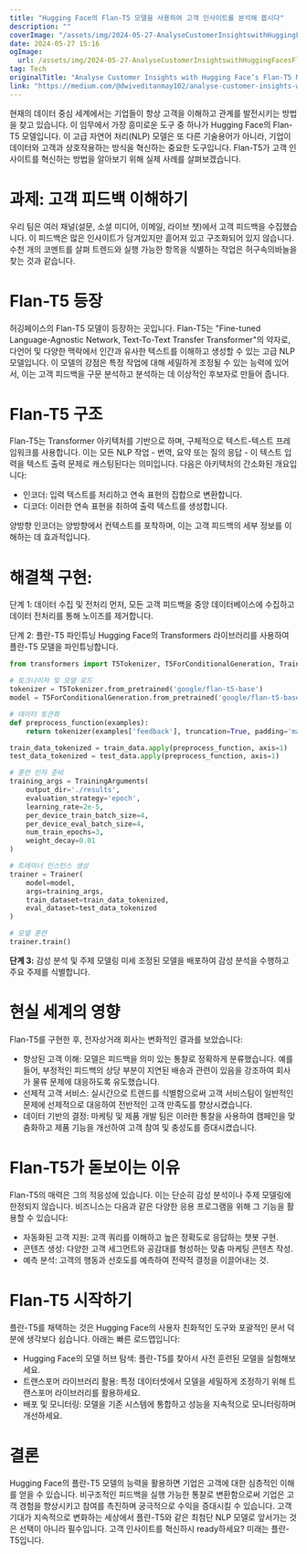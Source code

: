 ```yaml
---
title: "Hugging Face의 Flan-T5 모델을 사용하여 고객 인사이트를 분석해 봅시다"
description: ""
coverImage: "/assets/img/2024-05-27-AnalyseCustomerInsightswithHuggingFacesFlan-T5Model_0.png"
date: 2024-05-27 15:16
ogImage: 
  url: /assets/img/2024-05-27-AnalyseCustomerInsightswithHuggingFacesFlan-T5Model_0.png
tag: Tech
originalTitle: "Analyse Customer Insights with Hugging Face’s Flan-T5 Model:"
link: "https://medium.com/@dwiveditanmay102/analyse-customer-insights-with-hugging-faces-flan-t5-model-ee706b6d8640"
---
```



현재의 데이터 중심 세계에서는 기업들이 항상 고객을 이해하고 관계를 발전시키는 방법을 찾고 있습니다. 이 임무에서 가장 흥미로운 도구 중 하나가 Hugging Face의 Flan-T5 모델입니다. 이 고급 자연어 처리(NLP) 모델은 또 다른 기술용어가 아니라, 기업이 데이터와 고객과 상호작용하는 방식을 혁신하는 중요한 도구입니다. Flan-T5가 고객 인사이트를 혁신하는 방법을 알아보기 위해 실제 사례를 살펴보겠습니다.

# 과제: 고객 피드백 이해하기

우리 팀은 여러 채널(설문, 소셜 미디어, 이메일, 라이브 챗)에서 고객 피드백을 수집했습니다. 이 피드백은 많은 인사이트가 담겨있지만 흩어져 있고 구조화되어 있지 않습니다. 수천 개의 코멘트를 살펴 트렌드와 실행 가능한 항목을 식별하는 작업은 허구속의바늘을 찾는 것과 같습니다.

# Flan-T5 등장

<div class="content-ad"></div>

허깅페이스의 Flan-T5 모델이 등장하는 곳입니다. Flan-T5는 "Fine-tuned Language-Agnostic Network, Text-To-Text Transfer Transformer"의 약자로, 다언어 및 다양한 맥락에서 인간과 유사한 텍스트를 이해하고 생성할 수 있는 고급 NLP 모델입니다. 이 모델의 강점은 특정 작업에 대해 세밀하게 조정될 수 있는 능력에 있어서, 이는 고객 피드백을 구문 분석하고 분석하는 데 이상적인 후보자로 만들어 줍니다.

# Flan-T5 구조

Flan-T5는 Transformer 아키텍처를 기반으로 하며, 구체적으로 텍스트-텍스트 프레임워크를 사용합니다. 이는 모든 NLP 작업 - 번역, 요약 또는 질의 응답 - 이 텍스트 입력을 텍스트 출력 문제로 캐스팅된다는 의미입니다. 다음은 아키텍처의 간소화된 개요입니다:

- 인코더: 입력 텍스트를 처리하고 연속 표현의 집합으로 변환합니다.
- 디코더: 이러한 연속 표현을 취하여 출력 텍스트를 생성합니다.

양방향 인코더는 양방향에서 컨텍스트를 포착하며, 이는 고객 피드백의 세부 정보를 이해하는 데 효과적입니다.

<div class="content-ad"></div>

# 해결책 구현:

단계 1: 데이터 수집 및 전처리
먼저, 모든 고객 피드백을 중앙 데이터베이스에 수집하고 데이터 전처리를 통해 노이즈를 제거합니다.

단계 2: 플란-T5 파인튜닝
Hugging Face의 Transformers 라이브러리를 사용하여 플란-T5 모델을 파인튜닝합니다.

```python
from transformers import T5Tokenizer, T5ForConditionalGeneration, Trainer, TrainingArguments

# 토크나이저 및 모델 로드
tokenizer = T5Tokenizer.from_pretrained('google/flan-t5-base')
model = T5ForConditionalGeneration.from_pretrained('google/flan-t5-base')

# 데이터 토큰화
def preprocess_function(examples):
    return tokenizer(examples['feedback'], truncation=True, padding='max_length', max_length=512)

train_data_tokenized = train_data.apply(preprocess_function, axis=1)
test_data_tokenized = test_data.apply(preprocess_function, axis=1)

# 훈련 인자 준비
training_args = TrainingArguments(
    output_dir='./results',
    evaluation_strategy='epoch',
    learning_rate=2e-5,
    per_device_train_batch_size=4,
    per_device_eval_batch_size=4,
    num_train_epochs=3,
    weight_decay=0.01
)

# 트레이너 인스턴스 생성
trainer = Trainer(
    model=model,
    args=training_args,
    train_dataset=train_data_tokenized,
    eval_dataset=test_data_tokenized
)

# 모델 훈련
trainer.train()
```

<div class="content-ad"></div>

**단계 3:** 감성 분석 및 주제 모델링
미세 조정된 모델을 배포하여 감성 분석을 수행하고 주요 주제를 식별합니다.

# 현실 세계의 영향

Flan-T5를 구현한 후, 전자상거래 회사는 변화적인 결과를 보았습니다:

- 향상된 고객 이해: 모델은 피드백을 의미 있는 통찰로 정확하게 분류했습니다. 예를 들어, 부정적인 피드백의 상당 부분이 지연된 배송과 관련이 있음을 강조하여 회사가 물류 문제에 대응하도록 유도했습니다.
- 선제적 고객 서비스: 실시간으로 트렌드를 식별함으로써 고객 서비스팀이 일반적인 문제에 선제적으로 대응하여 전반적인 고객 만족도를 향상시켰습니다.
- 데이터 기반의 결정: 마케팅 및 제품 개발 팀은 이러한 통찰을 사용하여 캠페인을 맞춤화하고 제품 기능을 개선하여 고객 참여 및 충성도를 증대시켰습니다.

<div class="content-ad"></div>

# Flan-T5가 돋보이는 이유

Flan-T5의 매력은 그의 적응성에 있습니다. 이는 단순히 감성 분석이나 주제 모델링에 한정되지 않습니다. 비즈니스는 다음과 같은 다양한 응용 프로그램을 위해 그 기능을 활용할 수 있습니다:

- 자동화된 고객 지원: 고객 쿼리를 이해하고 높은 정확도로 응답하는 챗봇 구현.
- 콘텐츠 생성: 다양한 고객 세그먼트와 공감대를 형성하는 맞춤 마케팅 콘텐츠 작성.
- 예측 분석: 고객의 행동과 선호도를 예측하여 전략적 결정을 이끌어내는 것.

# Flan-T5 시작하기

<div class="content-ad"></div>

플란-T5를 채택하는 것은 Hugging Face의 사용자 친화적인 도구와 포괄적인 문서 덕분에 생각보다 쉽습니다. 아래는 빠른 로드맵입니다:

- Hugging Face의 모델 허브 탐색: 플란-T5를 찾아서 사전 훈련된 모델을 실험해보세요.
- 트랜스포머 라이브러리 활용: 특정 데이터셋에서 모델을 세밀하게 조정하기 위해 트랜스포머 라이브러리를 활용하세요.
- 배포 및 모니터링: 모델을 기존 시스템에 통합하고 성능을 지속적으로 모니터링하며 개선하세요.

# 결론

Hugging Face의 플란-T5 모델의 능력을 활용하면 기업은 고객에 대한 심층적인 이해를 얻을 수 있습니다. 비구조적인 피드백을 실행 가능한 통찰로 변환함으로써 기업은 고객 경험을 향상시키고 참여를 촉진하며 궁극적으로 수익을 증대시킬 수 있습니다. 고객 기대가 지속적으로 변화하는 세상에서 플란-T5와 같은 최첨단 NLP 모델로 앞서가는 것은 선택이 아니라 필수입니다. 고객 인사이트를 혁신하시 ready하세요? 미래는 플란-T5입니다.